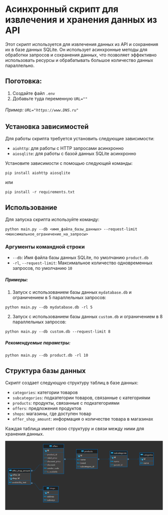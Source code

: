 
# Асинхронный скрипт для извлечения и хранения данных из API

Этот скрипт используется для извлечения данных из API и сохранения их в базе данных SQLite. Он использует асинхронные методы для обработки запросов и сохранения данных, что позволяет эффективно использовать ресурсы и обрабатывать большое количество данных параллельно.

## Поготовка:

1. Создайте файл `.env`
2. Добавьте туда переменную `URL=""`

###### Пример: ```URL="https://www.DNS.ru"```


## Установка зависимостей

Для работы скрипта требуется установить следующие зависимости:

- `aiohttp`: для работы с HTTP запросами асинхронно
- `aiosqlite`: для работы с базой данных SQLite асинхронно

Установите зависимости с помощью следующей команды:

```
pip install aiohttp aiosqlite
```
или

```commandline
pip install -r requirements.txt
```

## Использование

Для запуска скрипта используйте команду:

```
python main.py --db <имя_файла_базы_данных> --request-limit <максимальное_ограничение_на_запросы>
```

### Аргументы командной строки

- `--db`: Имя файла базы данных SQLite, по умолчанию `product.db`
- `-rl`, `--request-limit`: Максимальное количество одновременных запросов, по умолчанию `10`


##### Примеры:

1. Запуск с использованием базы данных `mydatabase.db` и ограничением в 5 параллельных запросов:

```commandline
python main.py --db mydatabase.db -rl 5
```
2. Запуск с использованием базы данных `custom.db` и ограничением в 8 параллельных запросов:

```commandline
python main.py --db custom.db --request-limit 8
```
##### Рекомендуемые параметры:

```commandline
python main.py --db product.db -rl 10
```

## Структура базы данных

Скрипт создает следующую структуру таблиц в базе данных:

- `categories`: категории товаров
- `subcategories`: подкатегории товаров, связанные с категориями
- `products`: продукты, связанные с подкатегориями
- `offers`: предложения продуктов
- `shops`: магазины, где доступен товар
- `offer_shop_amount`: информация о количестве товара в магазинах

Каждая таблица имеет свою структуру и связи между ними для хранения данных.

![img.png](img.png)